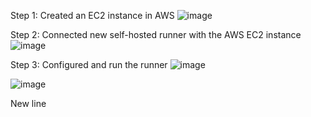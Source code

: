 Step 1: Created an EC2 instance in AWS
![image](https://github.com/olabadmus/K8s-Projects/assets/34897611/f4cd126f-173a-4a5e-8305-2498977f9def)

Step 2: Connected new self-hosted runner with the AWS EC2 instance
![image](https://github.com/olabadmus/K8s-Projects/assets/34897611/efb42a06-0f36-49c4-8027-8d0badeb7bb3)

Step 3: Configured and run the runner
![image](https://github.com/olabadmus/K8s-Projects/assets/34897611/d5a7fa8c-3346-487c-a894-8d43b82fddea)

![image](https://github.com/olabadmus/K8s-Projects/assets/34897611/c8b83cc3-2bbe-41c7-b37b-92541904dabd)

New line